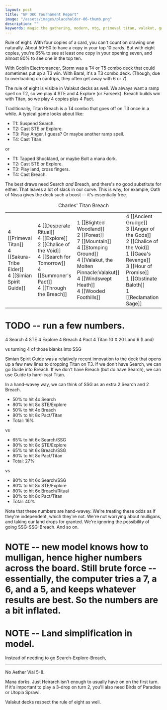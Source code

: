 ```yaml
---
layout: post
title: "GP OKC Tournament Report"
image: "/assets/images/placeholder-06-thumb.png"
description: ""
keywords: magic the gathering, modern, mtg, primeval titan, valakut, games, desperate ritual, GPOKC
---
```









Rule of eight. With four copies of a card, you can't count on drawing one naturally. About 50-50 to have a copy in your top 10 cards. But with eight copies, you're 65% to see at least one copy in your opening seven, and almost 80% to see one in the top ten. 

With Goblin Electromancer, Storm was a T4 or T5 combo deck that could sometimes put up a T3 win. With Baral, it's a T3 combo deck. (Though, due to overloading on cantrips, they often get away with 6 or 7). 

The rule of eight is visible in Valakut decks as well. We always want a ramp spell on T2, so we play 4 STE and 4 Explore (or Farseek). Breach builds win with Titan, so we play 4 copies plus 4 Pact. 

Traditionally, Titan Breach is a T4 combo that goes off on T3 once in a while. A typical game looks about like:

- T1: Suspend Search.
- T2: Cast STE or Explore. 
- T3: Play Anger, I guess? Or maybe another ramp spell. 
- T4: Cast Titan. 

or

- T1: Tapped Shockland, or maybe Bolt a mana dork.
- T2: Cast STE or Explore. 
- T3: Play land, cross fingers. 
- T4: Cast Breach. 

The best draws need Search *and* Breach, and there's no good substitute for either. That leaves a lot of slack in our curve. This is why, for example, Oath of Nissa gives the deck such a boost -- it's essentially free. 





<table class="cardlist-with-sideboard">
    <caption class="deckname">Charles' Titan Breach</caption>
    <tr>
        <td>
            4 [[Primeval Titan]]<br>
            4 [[Sakura-Tribe Elder]]<br>
            4 [[Simian Spirit Guide]]<br>
        </td>
        <td>
            4 [[Desperate Ritual]]<br>
            4 [[Explore]]<br>
            2 [[Chalice of the Void]]<br>
            4 [[Search for Tomorrow]]<br>
            4 [[Summoner's Pact]]<br>
            4 [[Through the Breach]]<br>
        </td>
        <td>
            1 [[Blighted Woodland]]<br>
            2 [[Forest]]<br>
            7 [[Mountain]]<br>
            4 [[Stomping Ground]]<br>
            4 [[Valakut, the Molten Pinnacle:Valakut]]<br>
            4 [[Windswept Heath]]<br>
            4 [[Wooded Foothills]]<br>
        </td>
        <td>
            4 [[Ancient Grudge]]<br>
            3 [[Anger of the Gods]]<br>
            2 [[Chalice of the Void]]<br>
            1 [[Gaea's Revenge]]<br>
            3 [[Hour of Promise]]<br>
            1 [[Obstinate Baloth]]<br>
            1 [[Reclamation Sage]]<br>
        </td>
    </tr>
</table>



# TODO -- run a few numbers. 

4 Search
4 STE
4 Explore
4 Breach
4 Pact
4 Titan
10 X
20 Land
6 (Land)

vs turning 4 of those blanks into SSG

Simian Spirit Guide was a relatively recent innovation to the deck that opens up a few new lines to dropping Titan on T3. If we don't have Search, we can go Guide into Breach. If we don't have Breach (but do have Search), we can use Guide to hard-cast Titan. 

In a hand-wavey way, we can think of SSG as an extra 2 Search and 2 Breach. 

- 50% to hit 4x Search
- 80% to hit 8x STE/Explore
- 50% to hit 4x Breach
- 80% to hit 8x Pact/Titan
- Total: 16%

vs

- 65% to hit 6x Search/SSG
- 80% to hit 8x STE/Explore
- 65% to hit 6x Breach/SSG
- 80% to hit 8x Pact/Titan
- Total: 27%

vs

- 80% to hit 6x Search/SSG
- 80% to hit 8x STE/Explore
- 80% to hit 6x Breach/Ritual
- 80% to hit 8x Pact/Titan
- Total: 40%

Note that these numbers are hand-wavey. We're treating these odds as if they're independent, which they're not. We're not worrying about mulligans, and taking our land drops for granted. We're ignoring the possibility of going SSG-SSG-Breach. And so on. 





# NOTE -- new model knows how to mulligan, hence higher numbers across the board. Still brute force -- essentially, the computer tries a 7, a 6, and a 5, and keeps whatever results are best. So the numbers are a bit inflated. 

# NOTE -- Land simplification in model. 


Instead of needing to go Search-Explore-Breach, 









---




No Aether Vial 5-8. 

Mana dorks. Just Heirarch isn't enough to usually have on on the first turn. If it's important to play a 3-drop on turn 2, you'll also need Birds of Paradise or Utopia Sprawl. 

Valakut decks respect the rule of eight as well. 
